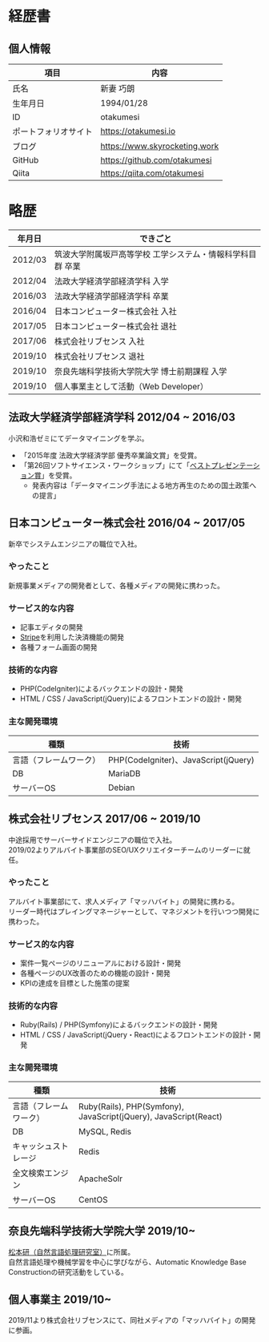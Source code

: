# 経歴書

## 個人情報

| 項目 | 内容 |
| --- | ---|
| 氏名| 新妻 巧朗 |
| 生年月日 | 1994/01/28 |
| ID | otakumesi |
| ポートフォリオサイト| https://otakumesi.io |
| ブログ| https://www.skyrocketing.work |
| GitHub | https://github.com/otakumesi |
| Qiita | https://qiita.com/otakumesi |

# 略歴
| 年月日 | できごと |
|---|---|
| 2012/03 | 筑波大学附属坂戸高等学校 工学システム・情報科学科目群 卒業 |
| 2012/04 | 法政大学経済学部経済学科 入学|
| 2016/03 | 法政大学経済学部経済学科 卒業|
| 2016/04 | 日本コンピューター株式会社 入社 |
| 2017/05 | 日本コンピューター株式会社 退社 |
| 2017/06 | 株式会社リブセンス 入社 |
| 2019/10 | 株式会社リブセンス 退社 |
| 2019/10 | 奈良先端科学技術大学院大学 博士前期課程 入学 |
| 2019/10 | 個人事業主として活動（Web Developer） |


## 法政大学経済学部経済学科 2012/04 ~ 2016/03
小沢和浩ゼミにてデータマイニングを学ぶ。

* 「2015年度 法政大学経済学部 優秀卒業論文賞」を受賞。
* 「第26回ソフトサイエンス・ワークショップ」にて「[ベストプレゼンテーション賞](https://www.hosei.ac.jp/keizai/NEWS/topics/160308_01.html)」を受賞。
  * 発表内容は「データマイニング手法による地方再生のための国土政策への提言」

## 日本コンピューター株式会社 2016/04 ~ 2017/05
新卒でシステムエンジニアの職位で入社。

### やったこと
新規事業メディアの開発者として、各種メディアの開発に携わった。

### サービス的な内容
* 記事エディタの開発
* [Stripe](https://stripe.com/jp)を利用した決済機能の開発
* 各種フォーム画面の開発

### 技術的な内容
* PHP(CodeIgniter)によるバックエンドの設計・開発
* HTML / CSS / JavaScript(jQuery)によるフロントエンドの設計・開発

### 主な開発環境

| 種類 | 技術 |
|---|---|
| 言語（フレームワーク） | PHP(CodeIgniter)、JavaScript(jQuery) |
| DB | MariaDB |
| サーバーOS | Debian |

## 株式会社リブセンス 2017/06 ~ 2019/10
中途採用でサーバーサイドエンジニアの職位で入社。  
2019/02よりアルバイト事業部のSEO/UXクリエイターチームのリーダーに就任。  

### やったこと
アルバイト事業部にて、求人メディア「マッハバイト」の開発に携わる。  
リーダー時代はプレイングマネージャーとして、マネジメントを行いつつ開発に携わった。  

### サービス的な内容
* 案件一覧ページのリニューアルにおける設計・開発
* 各種ページのUX改善のための機能の設計・開発
* KPIの達成を目標とした施策の提案

### 技術的な内容
* Ruby(Rails) / PHP(Symfony)によるバックエンドの設計・開発
* HTML / CSS / JavaScript(jQuery・React)によるフロントエンドの設計・開発

### 主な開発環境

| 種類 | 技術 |
|---|---|
| 言語（フレームワーク） | Ruby(Rails), PHP(Symfony), JavaScript(jQuery), JavaScript(React) |
| DB | MySQL, Redis |
| キャッシュストレージ | Redis |
| 全文検索エンジン | ApacheSolr |
| サーバーOS | CentOS |

## 奈良先端科学技術大学院大学 2019/10~
[松本研（自然言語処理研究室）](https://cl.naist.jp/)に所属。  
自然言語処理や機械学習を中心に学びながら、Automatic Knowledge Base Constructionの研究活動をしている。  

## 個人事業主 2019/10~
2019/11より株式会社リブセンスにて、同社メディアの「マッハバイト」の開発に参画。
